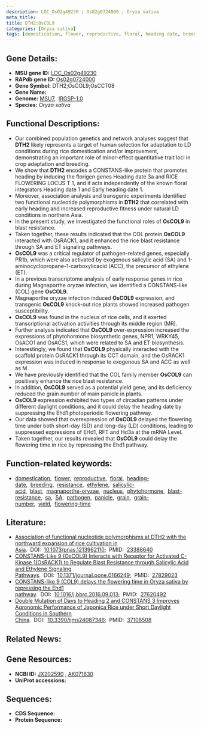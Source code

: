 ```yaml
---
description: LOC_Os02g49230 ; Os02g0724000 ; Oryza sativa
meta_title:
title: DTH2;OsCOL9
categories: [Oryza sativa]
tags: [domestication, flower, reproductive, floral, heading date, breeding, resistance, ethylene, salicylic acid, blast, magnaporthe oryzae, nucleus, phytohormone, blast resistance,  sa , SA, pathogen, panicle, grain, grain number, yield, flowering time]
---
```


## Gene Details:
- **MSU gene ID:** [LOC_Os02g49230](http://rice.uga.edu/cgi-bin/ORF_infopage.cgi?orf=LOC_Os02g49230)  
- **RAPdb gene ID:** [Os02g0724000](https://rapdb.dna.affrc.go.jp/locus/?name=Os02g0724000)  
- **Gene Symbol:** DTH2;OsCOL9;OsCCT08
- **Gene Name:**
- **Genome:**  [MSU7](http://rice.uga.edu/),&nbsp;&nbsp;[IRGSP-1.0](https://rapdb.dna.affrc.go.jp/download/irgsp1.html)
- **Species:** *Oryza sativa*

## Functional Descriptions:
   - Our combined population genetics and network analyses suggest that **DTH2** likely represents a target of human selection for adaptation to LD conditions during rice domestication and/or improvement, demonstrating an important role of minor-effect quantitative trait loci in crop adaptation and breeding.
   - We show that **DTH2** encodes a CONSTANS-like protein that promotes heading by inducing the florigen genes Heading date 3a and RICE FLOWERING LOCUS T 1, and it acts independently of the known floral integrators Heading date 1 and Early heading date 1.
   - Moreover, association analysis and transgenic experiments identified two functional nucleotide polymorphisms in **DTH2** that correlated with early heading and increased reproductive fitness under natural LD conditions in northern Asia.
   - In the present study, we investigated the functional roles of **OsCOL9** in blast resistance.
   - Taken together, these results indicated that the COL protein **OsCOL9** interacted with OsRACK1, and it enhanced the rice blast resistance through SA and ET signaling pathways.
   - **OsCOL9** was a critical regulator of pathogen-related genes, especially PR1b, which were also activated by exogenous salicylic acid (SA) and 1-aminocyclopropane-1-carboxylicacid (ACC), the precursor of ethylene (ET).
   - In a previous transcriptome analysis of early response genes in rice during Magnaporthe oryzae infection, we identified a CONSTANS-like (COL) gene **OsCOL9**.
   - Magnaporthe oryzae infection induced **OsCOL9** expression, and transgenic **OsCOL9** knock-out rice plants showed increased pathogen susceptibility.
   - **OsCOL9** was found in the nucleus of rice cells, and it exerted transcriptional activation activities through its middle region (MR).
   - Further analysis indicated that **OsCOL9** over-expression increased the expressions of phytohormone biosynthetic genes, NPR1, WRKY45, OsACO1 and OsACS1, which were related to SA and ET biosynthesis.
   - Interestingly, we found that **OsCOL9** physically interacted with the scaffold protein OsRACK1 through its CCT domain, and the OsRACK1 expression was induced in response to exogenous SA and ACC as well as M.
   - We have previously identified that the COL family member **OsCOL9** can positively enhance the rice blast resistance.
   - In addition, **OsCOL9** served as a potential yield gene, and its deficiency reduced the grain number of main panicle in plants.
   - **OsCOL9** expression exhibited two types of circadian patterns under different daylight conditions, and it could delay the heading date by suppressing the Ehd1 photoperiodic flowering pathway.
   - Our data showed that overexpression of **OsCOL9** delayed the flowering time under both short-day (SD) and long-day (LD) conditions, leading to suppressed expressions of EHd1, RFT and Hd3a at the mRNA Level.
   - Taken together, our results revealed that **OsCOL9** could delay the flowering time in rice by repressing the Ehd1 pathway.

## Function-related keywords:
   - [domestication](/tags/domestication/),&nbsp;&nbsp;[flower](/tags/flower/),&nbsp;&nbsp;[reproductive](/tags/reproductive/),&nbsp;&nbsp;[floral](/tags/floral/),&nbsp;&nbsp;[heading-date](/tags/heading-date/),&nbsp;&nbsp;[breeding](/tags/breeding/),&nbsp;&nbsp;[resistance](/tags/resistance/),&nbsp;&nbsp;[ethylene](/tags/ethylene/),&nbsp;&nbsp;[salicylic-acid](/tags/salicylic-acid/),&nbsp;&nbsp;[blast](/tags/blast/),&nbsp;&nbsp;[magnaporthe-oryzae](/tags/magnaporthe-oryzae/),&nbsp;&nbsp;[nucleus](/tags/nucleus/),&nbsp;&nbsp;[phytohormone](/tags/phytohormone/),&nbsp;&nbsp;[blast-resistance](/tags/blast-resistance/),&nbsp;&nbsp;[sa](/tags/sa/),&nbsp;&nbsp;[SA](/tags/SA/),&nbsp;&nbsp;[pathogen](/tags/pathogen/),&nbsp;&nbsp;[panicle](/tags/panicle/),&nbsp;&nbsp;[grain](/tags/grain/),&nbsp;&nbsp;[grain-number](/tags/grain-number/),&nbsp;&nbsp;[yield](/tags/yield/),&nbsp;&nbsp;[flowering-time](/tags/flowering-time/)

## Literature:
   - [Association of functional nucleotide polymorphisms at DTH2 with the northward expansion of rice cultivation in Asia](https://www.doi.org/10.1073/pnas.1213962110).&nbsp;&nbsp;DOI:&nbsp;&nbsp;[10.1073/pnas.1213962110](https://www.doi.org/10.1073/pnas.1213962110);&nbsp;&nbsp;PMID:&nbsp;&nbsp;[23388640](https://pubmed.ncbi.nlm.nih.gov/23388640/)
   - [CONSTANS-Like 9 (OsCOL9) Interacts with Receptor for Activated C-Kinase 1(OsRACK1) to Regulate Blast Resistance through Salicylic Acid and Ethylene Signaling Pathways](https://www.doi.org/10.1371/journal.pone.0166249).&nbsp;&nbsp;DOI:&nbsp;&nbsp;[10.1371/journal.pone.0166249](https://www.doi.org/10.1371/journal.pone.0166249);&nbsp;&nbsp;PMID:&nbsp;&nbsp;[27829023](https://pubmed.ncbi.nlm.nih.gov/27829023/)
   - [CONSTANS-like 9 (COL9) delays the flowering time in Oryza sativa by repressing the Ehd1 pathway](https://www.doi.org/10.1016/j.bbrc.2016.09.013).&nbsp;&nbsp;DOI:&nbsp;&nbsp;[10.1016/j.bbrc.2016.09.013](https://www.doi.org/10.1016/j.bbrc.2016.09.013);&nbsp;&nbsp;PMID:&nbsp;&nbsp;[27620492](https://pubmed.ncbi.nlm.nih.gov/27620492/)
   - [Double Mutation of Days to Heading 2 and CONSTANS 3 Improves Agronomic Performance of Japonica Rice under Short Daylight Conditions in Southern China](https://www.doi.org/10.3390/ijms24087346).&nbsp;&nbsp;DOI:&nbsp;&nbsp;[10.3390/ijms24087346](https://www.doi.org/10.3390/ijms24087346);&nbsp;&nbsp;PMID:&nbsp;&nbsp;[37108508](https://pubmed.ncbi.nlm.nih.gov/37108508/)

## Related News:

## Gene Resources:
- **NCBI ID:**  [JX202590](http://www.ncbi.nlm.nih.gov/nuccore/JX202590)&nbsp;,&nbsp;[AK071630](http://www.ncbi.nlm.nih.gov/nuccore/AK071630)
- **UniProt accessions:** [](https://www.uniprot.org/uniprotkb//entry)

## Sequences:
- **CDS Sequence:**
- **Protein Sequence:**
